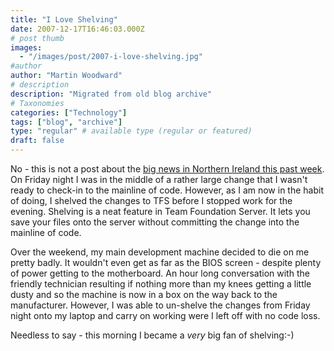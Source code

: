 ```yaml
---
title: "I Love Shelving"
date: 2007-12-17T16:46:03.000Z
# post thumb
images:
  - "/images/post/2007-i-love-shelving.jpg"
#author
author: "Martin Woodward"
# description
description: "Migrated from old blog archive"
# Taxonomies
categories: ["Technology"]
tags: ["blog", "archive"]
type: "regular" # available type (regular or featured)
draft: false
---
```


No - this is not a post about the [big news in Northern Ireland this past week](http://www.timesonline.co.uk/tol/news/uk/article3047534.ece).  On Friday night I was in the middle of a rather large change that I wasn't ready to check-in to the mainline of code.  However, as I am now in the habit of doing, I shelved the changes to TFS before I stopped work for the evening.  Shelving is a neat feature in Team Foundation Server.  It lets you save your files onto the server without committing the change into the mainline of code. 

Over the weekend, my main development machine decided to die on me pretty badly.  It wouldn't even get as far as the BIOS screen - despite plenty of power getting to the motherboard.  An hour long conversation with the friendly technician resulting if nothing more than my knees getting a little dusty and so the machine is now in a box on the way back to the manufacturer.  However, I was able to un-shelve the changes from Friday night onto my laptop and carry on working were I left off with no code loss. 

Needless to say - this morning I became a *very* big fan of shelving:-)